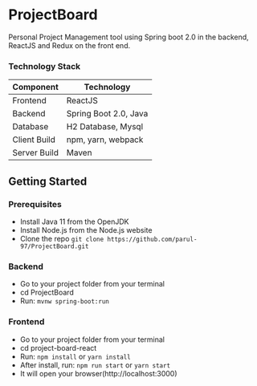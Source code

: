 # ProjectBoard
Personal Project Management tool using Spring boot 2.0 in the backend, ReactJS and Redux on the front end.

### Technology Stack
Component         | Technology
---               | ---
Frontend          | ReactJS
Backend           | Spring Boot 2.0, Java
Database          | H2 Database, Mysql
Client Build      | npm, yarn, webpack
Server Build      | Maven


## Getting Started

### Prerequisites
-  Install Java 11 from the OpenJDK
-  Install Node.js from the Node.js website
-  Clone the repo `git clone https://github.com/parul-97/ProjectBoard.git`


### Backend
- Go to your project folder from your terminal
- cd ProjectBoard
- Run: `mvnw spring-boot:run`


### Frontend
- Go to your project folder from your terminal
- cd project-board-react
- Run: `npm install` or `yarn install`
- After install, run: `npm run start` or `yarn start`
- It will open your browser(http://localhost:3000)



